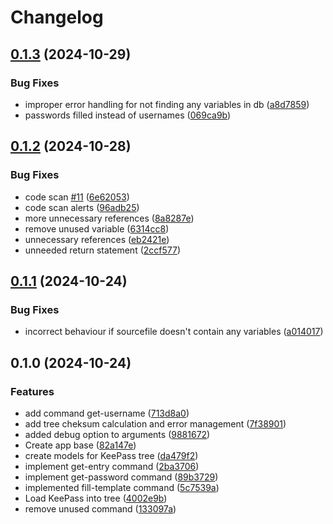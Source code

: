 # Changelog

## [0.1.3](https://github.com/Realsnack/kptool/compare/v0.1.2...v0.1.3) (2024-10-29)


### Bug Fixes

* improper error handling for not finding any variables in db ([a8d7859](https://github.com/Realsnack/kptool/commit/a8d7859f76f8d5c0c997fba484d197171d284202))
* passwords filled instead of usernames ([069ca9b](https://github.com/Realsnack/kptool/commit/069ca9b3baf5271b8b95e9d7dcafa681e97b8b10))

## [0.1.2](https://github.com/Realsnack/kptool/compare/v0.1.1...v0.1.2) (2024-10-28)


### Bug Fixes

* code scan [#11](https://github.com/Realsnack/kptool/issues/11) ([6e62053](https://github.com/Realsnack/kptool/commit/6e620535a73abc7c55d7af01dfad6ffb6e355910))
* code scan alerts ([96adb25](https://github.com/Realsnack/kptool/commit/96adb25c194956a995ee4cee048d8a3db00a2c0a))
* more unnecessary references ([8a8287e](https://github.com/Realsnack/kptool/commit/8a8287ed53965385b09c4e47242696159e33d306))
* remove unused variable ([6314cc8](https://github.com/Realsnack/kptool/commit/6314cc878c10103899d7efc024dbbd41edb41026))
* unnecessary references ([eb2421e](https://github.com/Realsnack/kptool/commit/eb2421ed8b4e1387480b30bff2570c8817f2ba45))
* unneeded return statement ([2ccf577](https://github.com/Realsnack/kptool/commit/2ccf577dc3a4e6ad7b2b3107245e02dcd3ecec5d))

## [0.1.1](https://github.com/Realsnack/kptool/compare/v0.1.0...v0.1.1) (2024-10-24)


### Bug Fixes

* incorrect behaviour if sourcefile doesn't contain any variables ([a014017](https://github.com/Realsnack/kptool/commit/a0140178fb3bcd6eef91b84a3ed4b6571ed81295))

## 0.1.0 (2024-10-24)


### Features

* add command get-username ([713d8a0](https://github.com/Realsnack/kptool/commit/713d8a0133084e0b1b42eb641f6b17791eb9ad1d))
* add tree cheksum calculation and error management ([7f38901](https://github.com/Realsnack/kptool/commit/7f38901356c9e537aaf6123378c3308fb7bd536b))
* added debug option to arguments ([9881672](https://github.com/Realsnack/kptool/commit/98816726ca6023c36a0c4d523cf000c122d9f640))
* Create app base ([82a147e](https://github.com/Realsnack/kptool/commit/82a147e852f7aca9b890e6c3c9da08b4b6db0d7c))
* create models for KeePass tree ([da479f2](https://github.com/Realsnack/kptool/commit/da479f244b45e6c860a2b806182a33881e904a59))
* implement get-entry command ([2ba3706](https://github.com/Realsnack/kptool/commit/2ba3706a0b2573a2dc4cef22e81d4caae968fdf2))
* implement get-password command ([89b3729](https://github.com/Realsnack/kptool/commit/89b3729b2a2b040c2ecb6f840d6ee72507979808))
* implemented fill-template command ([5c7539a](https://github.com/Realsnack/kptool/commit/5c7539a9dba5bef7ab089353e61c7a2cd68da183))
* Load KeePass into tree ([4002e9b](https://github.com/Realsnack/kptool/commit/4002e9bfc4c4c2237ce592c7b13f66a39cfd1407))
* remove unused command ([133097a](https://github.com/Realsnack/kptool/commit/133097a2eb00cae317addb5f03e5ed4fd3ad0531))
